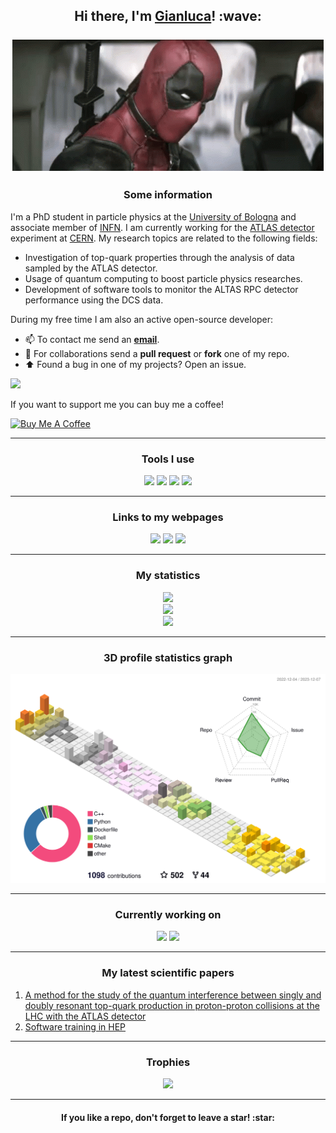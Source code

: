 <h2 align="center">Hi there, I'm <a href="https://justwhit3.github.io/">Gianluca</a>! :wave:<br/><br/>
<img src="https://github.com/JustWhit3/JustWhit3/blob/main/img/deadpool-wave.gif"></h2>

<h3 align="center">Some information</h3>

I'm a PhD student in particle physics at the [University of Bologna](https://www.unibo.it/it) and associate member of [INFN](https://home.infn.it/it/). I am currently working for the [ATLAS detector](https://atlas.cern/) experiment at [CERN](https://home.cern/). My research topics are related to the following fields:

- Investigation of top-quark properties through the analysis of data sampled by the ATLAS detector.
- Usage of quantum computing to boost particle physics researches.
- Development of software tools to monitor the ALTAS RPC detector performance using the DCS data.

During my free time I am also an active open-source developer:

- 📫 To contact me send an [**email**](mailto:gianluca.bianco4@unibo.it).
- 💬 For collaborations send a **pull request** or **fork** one of my repo.
- :arrow_up: Found a bug in one of my projects? Open an issue.

![](https://komarev.com/ghpvc/?username=JustWhit3&style=plastic)

If you want to support me you can buy me a coffee!

<a href="https://www.buymeacoffee.com/JustWhit33" target="_blank"><img src="https://cdn.buymeacoffee.com/buttons/default-orange.png" alt="Buy Me A Coffee" height="41" width="174"></a>

***

<h3 align="center">Tools I use</h3>

<p align="center">
    <img src="https://img.shields.io/badge/OS-Ubuntu-blue?&logo=ubuntu" />
    <img src="https://img.shields.io/badge/Code-C++-blue?&logo=C++" />
  <img src="https://img.shields.io/badge/Code-Python-blue?&logo=Python" />
    <img src="https://img.shields.io/badge/Text%20Editor-Visual%20Studio%20Code-blue?&logo=visual%20studio%20code&logoColor=blue" />
</p>

***

<h3 align="center">Links to my webpages</h3>

<p align="center">
  <a href="https://www.linkedin.com/in/gianluca-bianco-6274601b2/" target="_blank"><img src="https://img.shields.io/badge/-LinkedIn-black?style=for-the-badge&logo=linkedin&logoColor=white"></a>
  <a href="https://www.researchgate.net/profile/Gianluca-Bianco-2" target="_blank"><img src="https://img.shields.io/badge/-ResearchGate-black?style=for-the-badge&logo=researchgate&logoColor=white"></a>
  <a href="https://www.unibo.it/sitoweb/gianluca.bianco4/" target="_blank"><img src="https://img.shields.io/badge/-University-black?style=for-the-badge&logo=academia&logoColor=white"></a>
</p>

***

<h3 align="center">My statistics</h3>

<p align="center">
  <img src="https://github-readme-stats.vercel.app/api/top-langs/?username=JustWhit3&langs_count=10&layout=compact&hide=jupyter%20notebook&exclude_repo=notebooks-collection-opendata,JustWhit3.github.io,vcpkg&theme=algolia" width = "380"><br>
  <img src="https://github-readme-stats.vercel.app/api?username=JustWhit3&show_icons=true&count_private=true&theme=algolia&exclude_repo=JustWhit3.github.io"><br>
  <img src="https://github-readme-stats.vercel.app/api/wakatime?username=JustWhit3&layout=compact&theme=algolia"><br>
</p>

***

<h3 align="center">3D profile statistics graph</h3>

<img src="https://github.com/JustWhit3/JustWhit3/blob/main/profile-3d-contrib/profile-season.svg">

***

<h3 align="center">Currently working on</h3>

<p align="center">
  <img src="https://github-readme-stats.vercel.app/api/pin/?username=JustWhit3&repo=QUnfold&theme=algolia" width = "310">
  <img src="https://github-readme-stats.vercel.app/api/pin/?username=JustWhit3&repo=PyXSec&theme=algolia" width = "310">
</p>

***

<h3 align="center">My latest scientific papers</h3>

1) [A method for the study of the quantum interference between singly and doubly resonant top-quark production in proton-proton collisions at the LHC with the ATLAS detector](https://www.researchgate.net/publication/358411858_A_method_for_the_study_of_the_quantum_interference_between_singly_and_doubly_resonant_top-quark_production_in_proton-proton_collisions_at_the_LHC_with_the_ATLAS_detector)
2) [Software training in HEP](https://www.researchgate.net/publication/355164173_Software_Training_in_HEP)

***

<h3 align="center">Trophies</h3>

<p align="center">
  <img src="https://github-profile-trophy.vercel.app/?username=JustWhit3&row=2&column=3&theme=algolia" width = "450">
</p>

***

<h4 align="center">If you like a repo, don't forget to leave a star! :star:</h4>
